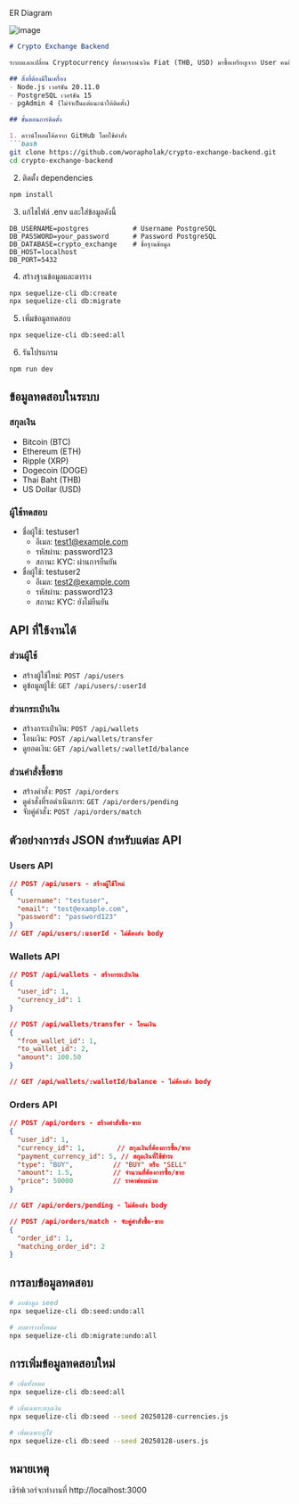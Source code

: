 
ER Diagram


![image](https://github.com/user-attachments/assets/79855433-e66a-4f6b-b80c-3f10e3efd358)


```markdown
# Crypto Exchange Backend

ระบบแลกเปลี่ยน Cryptocurrency ที่สามารถนำเงิน Fiat (THB, USD) มาซื้อเหรียญจาก User คนอื่นๆได้

## สิ่งที่ต้องมีในเครื่อง
- Node.js เวอร์ชัน 20.11.0
- PostgreSQL เวอร์ชัน 15
- pgAdmin 4 (ไม่จำเป็นแต่แนะนำให้ติดตั้ง)

## ขั้นตอนการติดตั้ง

1. ดาวน์โหลดโค้ดจาก GitHub โดยใช้คำสั่ง
```bash
git clone https://github.com/worapholak/crypto-exchange-backend.git
cd crypto-exchange-backend
```

2. ติดตั้ง dependencies
```bash
npm install
```

3. แก้ไขไฟล์ .env และใส่ข้อมูลดังนี้
```env
DB_USERNAME=postgres           # Username PostgreSQL
DB_PASSWORD=your_password      # Password PostgreSQL
DB_DATABASE=crypto_exchange    # ชื่อฐานข้อมูล
DB_HOST=localhost
DB_PORT=5432
```

4. สร้างฐานข้อมูลและตาราง
```bash
npx sequelize-cli db:create
npx sequelize-cli db:migrate
```

5. เพิ่มข้อมูลทดสอบ
```bash
npx sequelize-cli db:seed:all
```

6. รันโปรแกรม
```bash
npm run dev
```

## ข้อมูลทดสอบในระบบ

### สกุลเงิน
- Bitcoin (BTC)
- Ethereum (ETH)
- Ripple (XRP)
- Dogecoin (DOGE)
- Thai Baht (THB)
- US Dollar (USD)

### ผู้ใช้ทดสอบ
- ชื่อผู้ใช้: testuser1
  - อีเมล: test1@example.com
  - รหัสผ่าน: password123
  - สถานะ KYC: ผ่านการยืนยัน
- ชื่อผู้ใช้: testuser2
  - อีเมล: test2@example.com
  - รหัสผ่าน: password123
  - สถานะ KYC: ยังไม่ยืนยัน

## API ที่ใช้งานได้

### ส่วนผู้ใช้
- สร้างผู้ใช้ใหม่: `POST /api/users`
- ดูข้อมูลผู้ใช้: `GET /api/users/:userId`

### ส่วนกระเป๋าเงิน
- สร้างกระเป๋าเงิน: `POST /api/wallets`
- โอนเงิน: `POST /api/wallets/transfer`
- ดูยอดเงิน: `GET /api/wallets/:walletId/balance`

### ส่วนคำสั่งซื้อขาย
- สร้างคำสั่ง: `POST /api/orders`
- ดูคำสั่งที่รอดำเนินการ: `GET /api/orders/pending`
- จับคู่คำสั่ง: `POST /api/orders/match`

## ตัวอย่างการส่ง JSON สำหรับแต่ละ API

### Users API
```json
// POST /api/users - สร้างผู้ใช้ใหม่
{
  "username": "testuser",
  "email": "test@example.com",
  "password": "password123"
}
// GET /api/users/:userId - ไม่ต้องส่ง body
```

### Wallets API
```json
// POST /api/wallets - สร้างกระเป๋าเงิน
{
  "user_id": 1,
  "currency_id": 1
}

// POST /api/wallets/transfer - โอนเงิน
{
  "from_wallet_id": 1,
  "to_wallet_id": 2,
  "amount": 100.50
}

// GET /api/wallets/:walletId/balance - ไม่ต้องส่ง body
```

### Orders API
```json
// POST /api/orders - สร้างคำสั่งซื้อ-ขาย
{
  "user_id": 1,
  "currency_id": 1,        // สกุลเงินที่ต้องการซื้อ/ขาย
  "payment_currency_id": 5, // สกุลเงินที่ใช้ชำระ
  "type": "BUY",          // "BUY" หรือ "SELL"
  "amount": 1.5,          // จำนวนที่ต้องการซื้อ/ขาย
  "price": 50000          // ราคาต่อหน่วย
}

// GET /api/orders/pending - ไม่ต้องส่ง body

// POST /api/orders/match - จับคู่คำสั่งซื้อ-ขาย
{
  "order_id": 1,
  "matching_order_id": 2
}
```

## การลบข้อมูลทดสอบ
```bash
# ลบข้อมูล seed
npx sequelize-cli db:seed:undo:all

# ลบตารางทั้งหมด
npx sequelize-cli db:migrate:undo:all
```

## การเพิ่มข้อมูลทดสอบใหม่
```bash
# เพิ่มทั้งหมด
npx sequelize-cli db:seed:all

# เพิ่มเฉพาะสกุลเงิน
npx sequelize-cli db:seed --seed 20250128-currencies.js

# เพิ่มเฉพาะผู้ใช้
npx sequelize-cli db:seed --seed 20250128-users.js
```

## หมายเหตุ
เซิร์ฟเวอร์จะทำงานที่ http://localhost:3000
```
